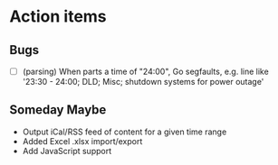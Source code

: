 
Action items
============

Bugs
----

+ [ ] (parsing) When parts a time of "24:00", Go segfaults, e.g. line like '23:30 - 24:00; DLD; Misc; shutdown systems for power outage'

## Someday Maybe

+ Output iCal/RSS feed of content for a given time range
+ Added Excel .xlsx import/export
+ Add JavaScript support

